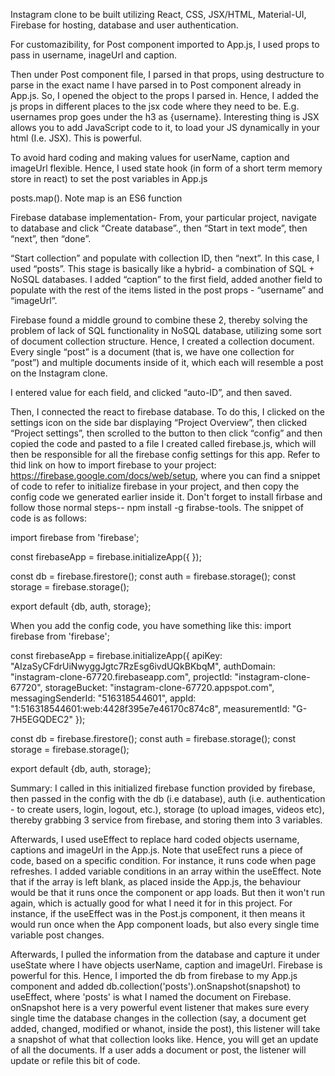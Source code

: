 Instagram clone to be built utilizing React, CSS, JSX/HTML, Material-UI, Firebase for hosting, database and user authentication.

For customazibility, for Post component imported to App.js, I used props to pass in username, inageUrl and caption.

Then under Post component file, I parsed in that props, using destructure to parse in the exact name I have parsed in to Post component already in App.js. So, I opened the object to the props I parsed in. Hence, I added the js props in different places to the jsx code where they need to be. E.g. usernames prop goes under the h3 as {username}. Interesting thing is JSX allows you to add JavaScript code to it, to load your JS dynamically in your html (I.e. JSX). This is powerful.

To avoid hard coding and making values for userName, caption and imageUrl flexible. Hence, I used state hook (in form of a short term memory store in react) to set the post variables in App.js

posts.map(). Note map is an ES6 function

Firebase database implementation- From, your particular project, navigate to database and click “Create database”., then “Start in text mode”, then “next”, then “done”.

“Start collection” and populate with collection ID, then “next”. In this case, I used “posts”. This stage is basically like a hybrid- a combination of SQL + NoSQL databases. I added “caption” to the first field, added another field to populate with the rest of the items listed in the post props - “username” and “imageUrl”.

Firebase found a middle ground to combine these 2,  thereby solving the problem of lack of SQL functionality in NoSQL database, utilizing some sort of document collection structure. Hence, I created a collection document. Every single “post” is a document (that is, we have one collection for “post”) and multiple documents inside of it, which each will resemble a post on the Instagram clone.

I entered value for each field, and clicked “auto-ID”, and then saved.

Then, I connected the react to firebase database. To do this, I clicked on the settings icon on the side bar displaying “Project Overview”, then clicked “Project settings”, then scrolled to the button to then click “config” and then copied the code and pasted to a file I created called firebase.js, which will then be responsible for all the firebase config settings for this app. Refer to thid link on how to import firebase to your project: https://firebase.google.com/docs/web/setup, where you can find a snippet of code to refer to initialize firebase in your project, and then copy the config code we generated earlier inside it. Don't forget to install firbase and follow those normal steps-- npm install -g firabse-tools. The snippet of code is as follows:

import firebase from 'firebase';

const firebaseApp = firebase.initializeApp({
});
  
const db = firebase.firestore();
const auth = firebase.storage();
const storage = firebase.storage();
  

export default {db, auth, storage};

When you add the config code, you have something like this:
import firebase from 'firebase';

const firebaseApp = firebase.initializeApp({
  apiKey: "AIzaSyCFdrUiNwyggJgtc7RzEsg6ivdUQkBKbqM",
  authDomain: "instagram-clone-67720.firebaseapp.com",
  projectId: "instagram-clone-67720",
  storageBucket: "instagram-clone-67720.appspot.com",
  messagingSenderId: "516318544601",
  appId: "1:516318544601:web:4428f395e7e46170c874c8",
  measurementId: "G-7H5EGQDEC2"
});
  
const db = firebase.firestore();
const auth = firebase.storage();
const storage = firebase.storage();
  

export default {db, auth, storage};

Summary: I called in this initialized firebase function provided by firebase, then passed in the config with the db (i.e database), auth (i.e. authentication - to create users, login, logout, etc.), storage (to upload images, videos etc), thereby grabbing 3 service from firebase, and storing them into 3 variables.

Afterwards, I used useEffect to replace hard coded objects username, captions and imageUrl in the App.js. Note that useEfect runs a piece of code, based on a specific condition. For instance, it runs code when page refreshes. I added variable conditions in an array within the useEffect. Note that if the array is left blank, as placed inside the App.js, the behaviour would be that it runs once the component or app loads. But then it won't run again, which is actually good for what I need it for in this project. For instance, if the useEffect was in the Post.js component, it then means it would run once when the App component loads, but also every single time variable post changes.

Afterwards, I pulled the information from the database and capture it under useState where I have objects userName, caption and imageUrl. Firebase is powerful for this. Hence, I imported the db from firebase to my App.js component and added db.collection('posts').onSnapshot(snapshot) to useEffect, where 'posts' is what I named the document on Firebase. onSnapshot here is a very powerful event listener that makes sure every single time the database changes in the collection (say, a document get added, changed, modified or whanot, inside the post), this listener will take a snapshot of what that collection looks like. Hence, you will get an update of all the documents. If a user adds a document or post, the listener will update or refile this bit of code.